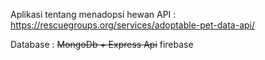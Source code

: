 Aplikasi tentang menadopsi hewan
API : https://rescuegroups.org/services/adoptable-pet-data-api/

Database : ~~MongoDb + Express Api~~ firebase
